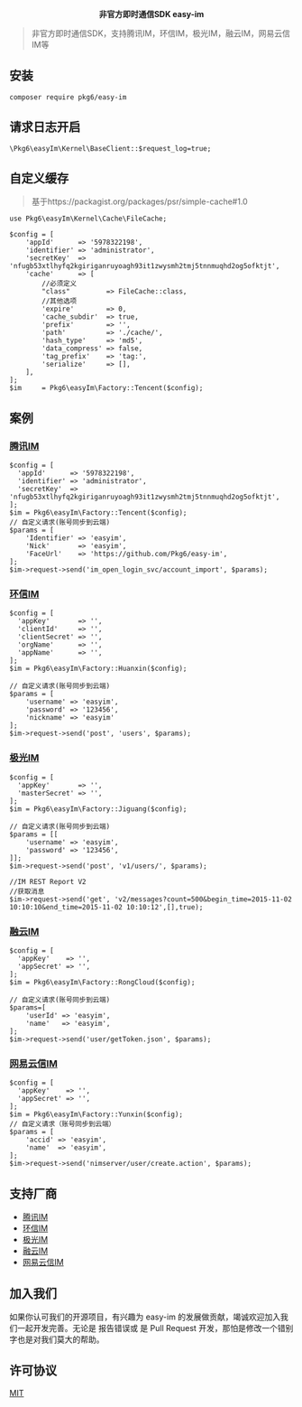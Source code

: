 <p align="center">
	<strong>非官方即时通信SDK easy-im</strong>
</p>

> 非官方即时通信SDK，支持腾讯IM，环信IM，极光IM，融云IM，网易云信IM等


## 安装

~~~~
composer require pkg6/easy-im
~~~~

## 请求日志开启

~~~
\Pkg6\easyIm\Kernel\BaseClient::$request_log=true;
~~~

## 自定义缓存

> 基于https://packagist.org/packages/psr/simple-cache#1.0

~~~
use Pkg6\easyIm\Kernel\Cache\FileCache;

$config = [
    'appId'      => '5978322198',
    'identifier' => 'administrator',
    'secretKey'  => 'nfugb53xtlhyfq2kgiriganruyoagh93it1zwysmh2tmj5tnnmuqhd2og5ofktjt',
    'cache'      => [
        //必须定义
        "class"         => FileCache::class,
        //其他选项
        'expire'        => 0,
        'cache_subdir'  => true,
        'prefix'        => '',
        'path'          => './cache/',
        'hash_type'     => 'md5',
        'data_compress' => false,
        'tag_prefix'    => 'tag:',
        'serialize'     => [],
    ],
];
$im     = Pkg6\easyIm\Factory::Tencent($config);
~~~


## 案例

### [腾讯IM](https://cloud.tencent.com/product/im) 

~~~
$config = [
  'appId'      => '5978322198',
  'identifier' => 'administrator',
  'secretKey'  => 'nfugb53xtlhyfq2kgiriganruyoagh93it1zwysmh2tmj5tnnmuqhd2og5ofktjt',
];
$im = Pkg6\easyIm\Factory::Tencent($config);
// 自定义请求(账号同步到云端)
$params = [
    'Identifier' => 'easyim',
    'Nick'       => 'easyim',
    'FaceUrl'    => 'https://github.com/Pkg6/easy-im',
];
$im->request->send('im_open_login_svc/account_import', $params);
~~~

### [环信IM](https://www.easemob.com/) 

~~~
$config = [
  'appKey'       => '',
  'clientId'     => '',
  'clientSecret' => '',
  'orgName'      => '',
  'appName'      => '',
];
$im = Pkg6\easyIm\Factory::Huanxin($config);

// 自定义请求(账号同步到云端)
$params = [
    'username' => 'easyim',
    'password' => '123456',
    'nickname' => 'easyim'
];
$im->request->send('post', 'users', $params);
~~~

### [极光IM](https://www.jiguang.cn/im)

~~~
$config = [
  'appKey'       => '',
  'masterSecret' => '',
];
$im = Pkg6\easyIm\Factory::Jiguang($config);

// 自定义请求(账号同步到云端)
$params = [[
    'username' => 'easyim',
    'password' => '123456',
]];
$im->request->send('post', 'v1/users/', $params);

//IM REST Report V2
//获取消息
$im->request->send('get', 'v2/messages?count=500&begin_time=2015-11-02 10:10:10&end_time=2015-11-02 10:10:12',[],true);
~~~

### [融云IM](https://www.jiguang.cn/im) 

~~~
$config = [
  'appKey'    => '',
  'appSecret' => '',
];
$im = Pkg6\easyIm\Factory::RongCloud($config);

// 自定义请求(账号同步到云端)
$params=[
    'userId' => 'easyim',
    'name'   => 'easyim',
];
$im->request->send('user/getToken.json', $params);
~~~
###  [网易云信IM](https://yunxin.163.com/) 

~~~
$config = [
  'appKey'    => '',
  'appSecret' => '',
];
$im = Pkg6\easyIm\Factory::Yunxin($config);
// 自定义请求（账号同步到云端）
$params = [
    'accid' => 'easyim',
    'name'  => 'easyim',
];
$im->request->send('nimserver/user/create.action', $params);
~~~




## 支持厂商

- [腾讯IM](https://cloud.tencent.com/product/im) 
- [环信IM](https://www.easemob.com/) 
- [极光IM](https://www.jiguang.cn/im)
- [融云IM](https://www.jiguang.cn/im) 
- [网易云信IM](https://yunxin.163.com/) 



##  加入我们

如果你认可我们的开源项目，有兴趣为 easy-im 的发展做贡献，竭诚欢迎加入我们一起开发完善。无论是 报告错误或 是 Pull Request 开发，那怕是修改一个错别字也是对我们莫大的帮助。


##  许可协议
[MIT](https://opensource.org/licenses/MIT)
